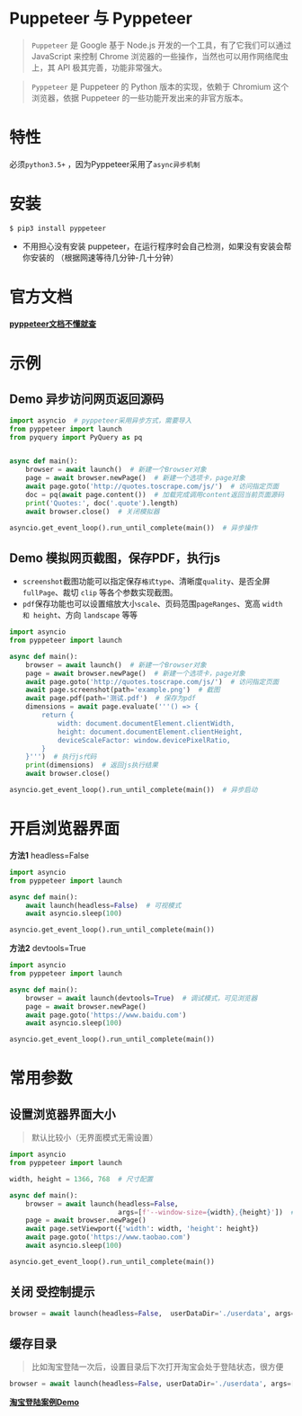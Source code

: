 

# Puppeteer 与 Pyppeteer


> `Puppeteer` 是 Google 基于 Node.js 开发的一个工具，有了它我们可以通过 JavaScript 来控制 Chrome 浏览器的一些操作，当然也可以用作网络爬虫上，其 API 极其完善，功能非常强大。 


> `Pyppeteer` 是 Puppeteer 的 Python 版本的实现，依赖于 Chromium 这个浏览器，依据 Puppeteer 的一些功能开发出来的非官方版本。

# 特性


必须`python3.5+` ，因为Pyppeteer采用了`async异步机制`

# 安装

```
$ pip3 install pyppeteer
```

- 不用担心没有安装 puppeteer，在运行程序时会自己检测，如果没有安装会帮你安装的 （根据网速等待几分钟-几十分钟）

# 官方文档
[**pyppeteer文档不懂就查**](https://miyakogi.github.io/pyppeteer/reference.html)

# 示例

## Demo 异步访问网页返回源码
```python
import asyncio  # pyppeteer采用异步方式，需要导入
from pyppeteer import launch
from pyquery import PyQuery as pq


async def main():
    browser = await launch()  # 新建一个Browser对象
    page = await browser.newPage()  # 新建一个选项卡，page对象
    await page.goto('http://quotes.toscrape.com/js/')  # 访问指定页面
    doc = pq(await page.content())  # 加载完成调用content返回当前页面源码
    print('Quotes:', doc('.quote').length)
    await browser.close()  # 关闭模拟器

asyncio.get_event_loop().run_until_complete(main())  # 异步操作
```

## Demo 模拟网页截图，保存PDF，执行js
- `screenshot`截图功能可以指定保存`格式type`、清晰度`quality`、是否全屏`fullPage`、裁切 `clip` 等各个参数实现截图。
- `pdf`保存功能也可以设置缩放大小`scale`、页码范围`pageRanges`、宽高 `width 和 height`、方向 `landscape` 等等

```python
import asyncio
from pyppeteer import launch

async def main():
    browser = await launch()  # 新建一个Browser对象
    page = await browser.newPage()  # 新建一个选项卡，page对象
    await page.goto('http://quotes.toscrape.com/js/')  # 访问指定页面
    await page.screenshot(path='example.png')  # 截图
    await page.pdf(path='测试.pdf')  # 保存为pdf
    dimensions = await page.evaluate('''() => {
        return {
            width: document.documentElement.clientWidth,
            height: document.documentElement.clientHeight,
            deviceScaleFactor: window.devicePixelRatio,
        }
    }''')  # 执行js代码
    print(dimensions)  # 返回js执行结果
    await browser.close()

asyncio.get_event_loop().run_until_complete(main())  # 异步启动
```

# 开启浏览器界面

**方法1** headless=False
```python
import asyncio
from pyppeteer import launch

async def main():
    await launch(headless=False)  # 可视模式
    await asyncio.sleep(100)

asyncio.get_event_loop().run_until_complete(main())
```

**方法2** devtools=True
```python
import asyncio
from pyppeteer import launch

async def main():
    browser = await launch(devtools=True)  # 调试模式，可见浏览器
    page = await browser.newPage()
    await page.goto('https://www.baidu.com')
    await asyncio.sleep(100)

asyncio.get_event_loop().run_until_complete(main())
```

# 常用参数

## 设置浏览器界面大小
> 默认比较小（无界面模式无需设置）

```python
import asyncio
from pyppeteer import launch

width, height = 1366, 768  # 尺寸配置

async def main():
    browser = await launch(headless=False,
                           args=[f'--window-size={width},{height}'])  # 设置全屏正常浏览器大小
    page = await browser.newPage()
    await page.setViewport({'width': width, 'height': height})
    await page.goto('https://www.taobao.com')
    await asyncio.sleep(100)

asyncio.get_event_loop().run_until_complete(main())
```

## 关闭 受控制提示
```python
browser = await launch(headless=False,  userDataDir='./userdata', args=['--disable-infobars'])  # 关闭提示： Chrome 正受到自动测试软件的控制
```

## 缓存目录
> 比如淘宝登陆一次后，设置目录后下次打开淘宝会处于登陆状态，很方便

```python
browser = await launch(headless=False, userDataDir='./userdata', args=['--disable-infobars'])  # 设置缓存目录./userdata  
```

[**淘宝登陆案例Demo**](https://github.com/wkunzhi/SpiderCrackDemo/blob/master/%E5%8F%8D%E7%88%AC%E5%A4%84%E7%90%86%E6%A1%88%E4%BE%8B/TaoBao/login_for_pyppeteer.py)